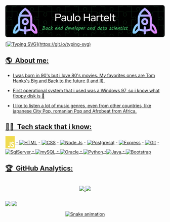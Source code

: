 <div align = "center"><a href="https://github.com/PauloHartelt"><img align="center" src="./github-header-image.png"/></div>

[![Typing SVG](https://readme-typing-svg.herokuapp.com/?color=43bd68&size=30&center=true&vCenter=true&width=1000&lines=Hey!;I'm+Paulo+Hartelt+;Back+End+Developer+and+Data+Engineer;)](https://git.io/typing-svg)

## 🌎 &nbsp;About me:

- I was born in 90's but i love 80's movies. My favorites ones are Tom Hanks's Big and Back to the future (I and II).

- First operational system that i used was a Windows 97, so i know what floppy disk is 🤣

- I like to listen a lot of music genres, even from other countries, like japanese City Pop, romanian Pop and Afrobeat from Africa. 

## 👨‍💻 &nbsp;Tech stack that i know:

<div style="display: inline_block">
  <a href="https://github.com/PauloHartelt">
  <img align="center" alt="Js" height="40" width="30" src="https://raw.githubusercontent.com/devicons/devicon/master/icons/javascript/javascript-plain.svg"> - 
  <img align="center" alt="HTML" height="40" width="30" src="https://cdn.jsdelivr.net/gh/devicons/devicon/icons/html5/html5-plain.svg"> - 
  <img align="center" alt="CSS" height="40" width="30" src="https://cdn.jsdelivr.net/gh/devicons/devicon/icons/css3/css3-plain.svg"> - 
  <img align="center" alt="Node Js" height="40" width="30" src="https://cdn.jsdelivr.net/gh/devicons/devicon/icons/nodejs/nodejs-original.svg"> - 
  <img align="center" alt="Postgresql" height="40" width="30" src="https://cdn.jsdelivr.net/gh/devicons/devicon/icons/postgresql/postgresql-plain.svg"> - 
  <img align="center" alt="Express" height="40" width="30" src="https://cdn.jsdelivr.net/gh/devicons/devicon/icons/express/express-original.svg"> -
  <img align="center" alt="Git" height="40" width="30" src="https://cdn.jsdelivr.net/gh/devicons/devicon/icons/git/git-plain.svg" /> -
  <img align="center" alt="SqlServer" height="40" width="30"src="https://cdn.jsdelivr.net/gh/devicons/devicon/icons/microsoftsqlserver/microsoftsqlserver-plain.svg" /> - <img align="center" alt="mySQL" height="40" width="30"src="https://cdn.jsdelivr.net/gh/devicons/devicon/icons/mysql/mysql-original.svg" /> - <img align="center" alt="Oracle" height="80" width="80"src="https://cdn.jsdelivr.net/gh/devicons/devicon/icons/oracle/oracle-original.svg" /> - <img align="center" alt="Python" height="30" width="35"src="https://cdn.jsdelivr.net/gh/devicons/devicon/icons/python/python-plain.svg" /> -<img align="center" alt="Java" height="30" src="https://cdn.jsdelivr.net/gh/devicons/devicon/icons/java/java-plain.svg" /> - <img align="center" alt="Bootstrap" height="45" width="35" src="https://cdn.jsdelivr.net/gh/devicons/devicon/icons/bootstrap/bootstrap-plain-wordmark.svg" />
          
          
  
          
          
    
 </div>

## 🏆 &nbsp;GitHub Analytics:

<br>

<div align="center">
  <a href="https://github.com/PauloHartelt">
  <img height="160em" src="https://github-readme-stats.vercel.app/api?username=PauloHartelt&show_icons=true&theme=github_dark&include_all_commits=true&count_private=true"/>
  <img height="155em" src="https://github-readme-stats.vercel.app/api/top-langs/?username=PauloHartelt&layout=compact&langs_count=7&theme=github_dark"/>
</div>

 ##
 
<div>  
  <a href="https://www.linkedin.com/in/paulo-hartelt-045144106/" target="_blank"><img src="https://img.shields.io/badge/-LinkedIn-%230077B5?style=for-the-badge&logo=linkedin&logoColor=white" target="_blank"></a>
<a href="https://discord.gg/#2636" target="_blank"><img src="https://img.shields.io/badge/Discord-7289DA?style=for-the-badge&logo=discord&logoColor=white" target="_blank"></a></div>
 <div align = "center"><a href="https://github.com/PauloHartelt">
  
  ![Snake animation](https://github.com/PauloHartelt/PauloHartelt/blob/output/github-contribution-grid-snake.svg)

</div>
